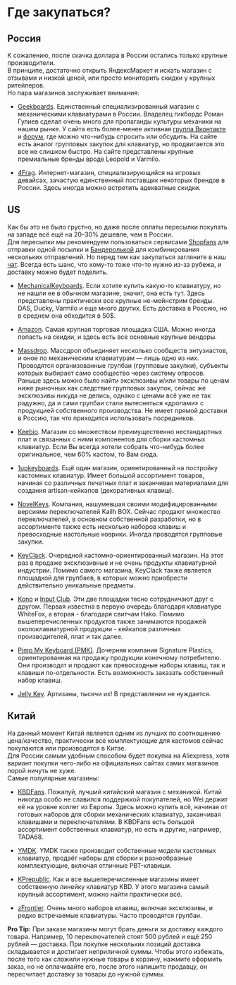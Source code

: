 # Где закупаться?

## Россия
К сожалению, после скачка доллара в России остались только крупные производители.  
В принципе, достаточно открыть ЯндексМаркет и искать магазин с отзывами и низкой ценой, или просто мониторить скидки у крупных ритейлеров.  
Но пара магазинов заслуживает внимания:

* [Geekboards](https://geekboards.ru/). Единственный специализированный магазин с механическими клавиатурами в России. Владелец гикбордс Роман Гулиев сделал очень много для пропаганды культуры механики на нашем рынке. У сайта есть более-менее активная [группа Вконтакте](https://vk.com/geekboards) и [форум](https://forum.geekboards.ru/), где можно что-нибудь спросить или обсудить. На сайте есть аналог групповых закупок для клавиатур, но продвигается это все не слишком быстро. На сайте представлены крупные премиальные бренды вроде Leopold и Varmilo.

* [4Frag](https://4frag.ru/igrovye-klaviatury-96/). Интернет-магазин, специализирующийся на игровых девайсах, зачастую единственный поставщик некоторых брендов в России. Здесь иногда можно встретить адекватные скидки.

## US
Как бы это не было грустно, но даже после оплаты пересылки покупать на западе всё ещё на 20–30% дешевле, чем в России.  
Для пересылки мы рекомендуем пользоваться сервисами [Shopfans](https://shopfans.com/) для отправки одной посылки и [Бандеролькой](https://qwintry.com/ru) для комбинирования нескольких отправлений. Но перед тем как закупаться загляните в наш [чат](https://t.me/ru_mechcult). Всегда есть шанс, что кому-то тоже что-то нужно из-за рубежа, и доставку можно будет поделить.

* [MechanicalKeyboards](https://mechanicalkeyboards.com/). Если хотите купить какую-то клавиатуру, но не нашли ее в обычном магазине, значит, она есть тут. Здесь представлены практически все крупные не-мейнстрим бренды. DAS, Ducky, Varmilo и еще много других. Есть доставка в Россию, но в среднем она обходится в 50$.  

* [Amazon](https://www.amazon.com/). Самая крупная торговая площадка США. Можно иногда попасть на скидки, и здесь есть все основные крупные вендоры.

* [Massdrop](https://www.massdrop.com). Массдроп объединяет несколько сообществ энтузиастов, и оное по механическим клавиатурам — лишь одно из них. Проводятся организованные групбаи (групповые закупки), субъекты которых выбирает само сообщество через систему опросов. Раньше здесь можно было найти эксклюзивы и/или товары по ценам ниже рыночных как следствие групповых закупок, сейчас же эксклюзивы никуда не делись, однако с ценами всё уже не так радужно, да и сами групбаи стали вытесняться «дропами» с продукцией собственного производства. Не имеет прямой доставки в Россию, так что приходится использовать посредников.

* [Keebio](https://keeb.io/). Магазин со множеством преимущественно нестандартных плат и связанных с ними компонентов для сборки кастомных клавиатур. Если Вы всегда хотели собрать что-нибудь более оригинальное, чем 60% кастом, то Вам сюда.

* [1upkeyboards](https://www.1upkeyboards.com/). Ещё один магазин, ориентированный на постройку кастомных клавиатур. Имеет большой ассортимент товаров, начиная со различных печатных плат и заканчивая материалами для создания artisan-кейкапов (декоративных клавиш).

* [NovelKeys](https://novelkeys.xyz/). Компания, нашумевшая своими модифицированными версиями переключателей Kailh BOX. Сейчас продают множество переключателей, в основном собственной разработки, но в ассортименте также есть несколько наборов клавиш и превосходные настольные коврики. Иногда проводятся групповые закупки.

* [KeyClack](http://keyclack.com/store). Очередной кастомно-ориентированный магазин. На этот раз в продаже эксклюзивные и не очень продукты клавиатурной индустрии. Помимо самого магазина, KeyClack также является площадкой для групбаев, в которых можно приобрести действительно уникальные предметы.

* [Kono](https://kono.store) и [Input Club](https://input.club/). Эти две площадки тесно сотрудничают друг с другом. Первая известна в первую очередь благодаря клавиатуре WhiteFox, а вторая - благодаря свитчам Hako. Помимо вышеперечисленных продуктов также занимаются продажей околоклавиатурной продукции - кейкапов различных производителей, плат и так далее.

* [Pimp My Keyboard (PMK)](https://pimpmykeyboard.com/). Дочерняя компания Signature Plastics, ориентированная на продажу продукции конечному потребителю. Они производят и продают как превосходные наборы клавиш, так и клавиши по-отдельности. Есть возможность заказать собственный набор клавиш.

* [Jelly Key](https://www.jellykey.com/). Артизаны, тысячи их! В представлении не нуждается.


## Китай
На данный момент Китай является одним из лучших по соотношению цена/качество, практически все комплектующие для кастомов сейчас покупаются или производятся в Китае.  
Для России самым удобным способом будет покупка на Aliexpress, хотя вариант покупки чего-либо на официальных сайтах самих магазинов порой ничуть не хуже.  
Самые популярные магазины:

* [KBDFans](https://kbdfans.aliexpress.com/store/2230037). Пожалуй, лучший китайский магазин с механикой. Китай никогда особо не славился поддержкой покупателей, но Wei держит её на уровне коллег из Европы. Здесь можно купить всё, начиная от готовых наборов для сборки механических клавиатур, заканчивая клавишами и переключателями. В KBDFans есть большой ассортимент собственных клавиатур, но есть и другие, например, TADA68.

* [YMDK](https://www.aliexpress.com/store/429151). YMDK также производит собственные модели кастомных клавиатур, продаёт наборы для сборки и разнообразные комплектующие, включая отличные PBT-клавиши.

* [KPrepublic](https://kprepublic.ru.aliexpress.com/store/3034003). Как и все вышеперечисленные магазины имеет собственную линейку клавиатур KBD. У этого магазина самый крупный ассортимент, можно найти практически всё.

* [zFrontier](https://en.zfrontier.com/). Очень много наборов клавиш, включая эксклюзивы, и редко встречаемые клавиатуры. Часто проводятся групбаи.


**Pro Tip:** При заказе магазины могут брать деньги за доставку каждого товара. Например, 10 переключателей стоят 500 рублей и ещё 250 рублей — доставка. При покупке нескольких позиций доставка складывается и достигает неприличной суммы. Чтобы этого избежать, после того как сложили нужные товары в корзину, нажмите оформить заказ, но не оплачивайте его, после этого напишите продавцу, он пересчитает доставку за товары до нужной суммы.
